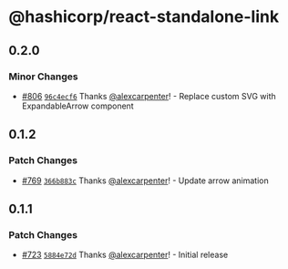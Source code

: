 # @hashicorp/react-standalone-link

## 0.2.0

### Minor Changes

- [#806](https://github.com/hashicorp/react-components/pull/806) [`96c4ecf6`](https://github.com/hashicorp/react-components/commit/96c4ecf6c82d3cc947c0c41faea499ce808180ab) Thanks [@alexcarpenter](https://github.com/alexcarpenter)! - Replace custom SVG with ExpandableArrow component

## 0.1.2

### Patch Changes

- [#769](https://github.com/hashicorp/react-components/pull/769) [`366b883c`](https://github.com/hashicorp/react-components/commit/366b883c00525ff84436ff8a6b16bd676f298be2) Thanks [@alexcarpenter](https://github.com/alexcarpenter)! - Update arrow animation

## 0.1.1

### Patch Changes

- [#723](https://github.com/hashicorp/react-components/pull/723) [`5884e72d`](https://github.com/hashicorp/react-components/commit/5884e72d086a2851ddc65796c881f88a5d42fe19) Thanks [@alexcarpenter](https://github.com/alexcarpenter)! - Initial release
